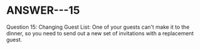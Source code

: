 # ANSWER---15
 Question 15: Changing Guest List: One of your guests can't make it to the dinner, so you need to send out a new set of invitations with a replacement guest.
